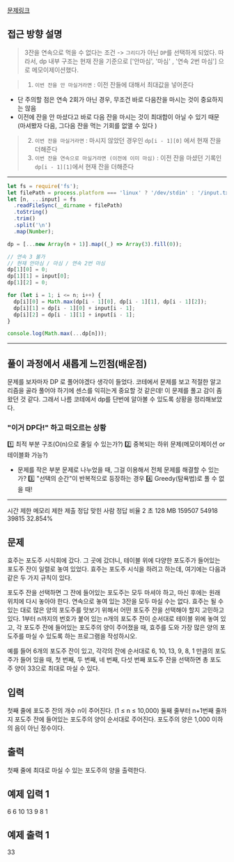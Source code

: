 [문제링크](https://www.acmicpc.net/problem/2156)

## 접근 방향 설명

> 3잔을 연속으로 먹을 수 없다는 조건 -> `그리디`가 아닌 `DP`를 선택하게 되었다.
> 따라서, dp 내부 구조는 현재 잔을 기준으로 ['안마심', '마심' , '연속 2번 마심'] 으로 메모이제이션했다.

> 1. `이번 잔을 안 마실거라면` : 이전 잔들에 대해서 최대값을 넣어준다
  - 단 주의할 점은 연속 2회가 아닌 경우, 무조건 바로 다음잔을 마시는 것이 중요하지는 않음
  - 이전에 잔을 안 마셨다고 바로 다음 잔을 마시는 것이 최대합이 아닐 수 있기 때문 (마셔봤자 다음, 그다음 잔을 먹는 기회를 없앨 수 있다 )
> 2. `이번 잔을 마실거라면` : 마시지 않았던 경우인 `dp[i - 1][0]` 에서  현재 잔을 더해준다
> 3. `이번 잔을 연속으로 마실거라면 (이전에 이미 마심)` : 이전 잔을 마셨던 기록인 `dp[i - 1][1]`에서 현재 잔을 더해준다

---

```js
let fs = require('fs');
let filePath = process.platform === 'linux' ? '/dev/stdin' : '/input.txt';
let [n, ...input] = fs
  .readFileSync(__dirname + filePath)
  .toString()
  .trim()
  .split('\n')
  .map(Number);

dp = [...new Array(n + 1)].map((_) => Array(3).fill(0));

// 연속 3 불가
// 현재 안마심 / 마심 / 연속 2번 마심
dp[1][0] = 0;
dp[1][1] = input[0];
dp[1][2] = 0;

for (let i = 1; i <= n; i++) {
  dp[i][0] = Math.max(dp[i - 1][0], dp[i - 1][1], dp[i - 1][2]);
  dp[i][1] = dp[i - 1][0] + input[i - 1];
  dp[i][2] = dp[i - 1][1] + input[i - 1];
}

console.log(Math.max(...dp[n]));
```

---

## 풀이 과정에서 새롭게 느낀점(배운점)

문제를 보자마자 DP 로 풀어야겠다 생각이 들었다. 
코테에서 문제를 보고 적절한 알고리즘을 골라 풀어야 하기에 센스를 익히는게 중요할 것 같은데! 이 문제를 풀고 감이 좀 왔던 것 같다. 
그래서 나름 코테에서 dp를 단번에 알아볼 수 있도록 상황을 정리해보았다.


###  "이거 DP다!" 하고 떠오르는 상황
1️⃣ 최적 부분 구조(O(n)으로 줄일 수 있는가?)
2️⃣ 중복되는 하위 문제(메모이제이션 or 테이블화 가능?)
   - 문제를 작은 부분 문제로 나누었을 때, 그걸 이용해서 전체 문제를 해결할 수 있는가?
3️⃣ "선택의 순간"이 반복적으로 등장하는 경우
4️⃣ Greedy(탐욕법)로 풀 수 없을 때!

---

시간 제한	메모리 제한	제출	정답	맞힌 사람	정답 비율
2 초	128 MB	159507	54918	39815	32.854%

## 문제
효주는 포도주 시식회에 갔다. 그 곳에 갔더니, 테이블 위에 다양한 포도주가 들어있는 포도주 잔이 일렬로 놓여 있었다. 효주는 포도주 시식을 하려고 하는데, 여기에는 다음과 같은 두 가지 규칙이 있다.

포도주 잔을 선택하면 그 잔에 들어있는 포도주는 모두 마셔야 하고, 마신 후에는 원래 위치에 다시 놓아야 한다.
연속으로 놓여 있는 3잔을 모두 마실 수는 없다.
효주는 될 수 있는 대로 많은 양의 포도주를 맛보기 위해서 어떤 포도주 잔을 선택해야 할지 고민하고 있다. 1부터 n까지의 번호가 붙어 있는 n개의 포도주 잔이 순서대로 테이블 위에 놓여 있고, 각 포도주 잔에 들어있는 포도주의 양이 주어졌을 때, 효주를 도와 가장 많은 양의 포도주를 마실 수 있도록 하는 프로그램을 작성하시오. 

예를 들어 6개의 포도주 잔이 있고, 각각의 잔에 순서대로 6, 10, 13, 9, 8, 1 만큼의 포도주가 들어 있을 때, 첫 번째, 두 번째, 네 번째, 다섯 번째 포도주 잔을 선택하면 총 포도주 양이 33으로 최대로 마실 수 있다.

## 입력
첫째 줄에 포도주 잔의 개수 n이 주어진다. (1 ≤ n ≤ 10,000) 둘째 줄부터 n+1번째 줄까지 포도주 잔에 들어있는 포도주의 양이 순서대로 주어진다. 포도주의 양은 1,000 이하의 음이 아닌 정수이다.

## 출력
첫째 줄에 최대로 마실 수 있는 포도주의 양을 출력한다.

## 예제 입력 1 
6
6
10
13
9
8
1

## 예제 출력 1 
33
